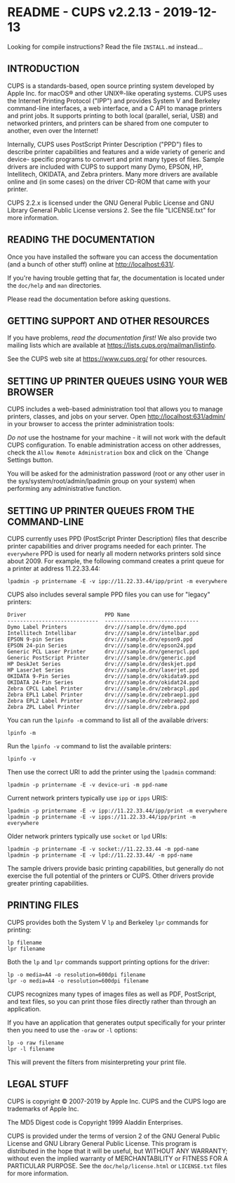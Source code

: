 README - CUPS v2.2.13 - 2019-12-13
==================================

Looking for compile instructions?  Read the file `INSTALL.md` instead...


INTRODUCTION
------------


CUPS is a standards-based, open source printing system developed by Apple Inc.
for macOS® and other UNIX®-like operating systems.  CUPS uses the Internet
Printing Protocol ("IPP") and provides System V and Berkeley command-line
interfaces, a web interface, and a C API to manage printers and print jobs.  It
supports printing to both local (parallel, serial, USB) and networked printers,
and printers can be shared from one computer to another, even over the Internet!

Internally, CUPS uses PostScript Printer Description ("PPD") files to describe
printer capabilities and features and a wide variety of generic and device-
specific programs to convert and print many types of files.  Sample drivers are
included with CUPS to support many Dymo, EPSON, HP, Intellitech, OKIDATA, and
Zebra printers.  Many more drivers are available online and (in some cases) on
the driver CD-ROM that came with your printer.

CUPS 2.2.x is licensed under the GNU General Public License and GNU Library
General Public License versions 2.  See the file "LICENSE.txt" for more
information.


READING THE DOCUMENTATION
-------------------------

Once you have installed the software you can access the documentation (and a
bunch of other stuff) online at <http://localhost:631/>.

If you're having trouble getting that far, the documentation is located under
the `doc/help` and `man` directories.

Please read the documentation before asking questions.


GETTING SUPPORT AND OTHER RESOURCES
-----------------------------------

If you have problems, *read the documentation first!*  We also provide two
mailing lists which are available at <https://lists.cups.org/mailman/listinfo>.

See the CUPS web site at <https://www.cups.org/> for other resources.


SETTING UP PRINTER QUEUES USING YOUR WEB BROWSER
------------------------------------------------

CUPS includes a web-based administration tool that allows you to manage
printers, classes, and jobs on your server.  Open <http://localhost:631/admin/>
in your browser to access the printer administration tools:

*Do not* use the hostname for your machine - it will not work with the default
CUPS configuration.  To enable administration access on other addresses, check
the `Allow Remote Administration` box and click on the `Change Settings button.

You will be asked for the administration password (root or any other user in the
sys/system/root/admin/lpadmin group on your system) when performing any
administrative function.


SETTING UP PRINTER QUEUES FROM THE COMMAND-LINE
-----------------------------------------------

CUPS currently uses PPD (PostScript Printer Description) files that describe
printer capabilities and driver programs needed for each printer.  The
`everywhere` PPD is used for nearly all modern networks printers sold since
about 2009.  For example, the following command creates a print queue for a
printer at address 11.22.33.44:

    lpadmin -p printername -E -v ipp://11.22.33.44/ipp/print -m everywhere

CUPS also includes several sample PPD files you can use for "legacy" printers:

    Driver                         PPD Name
    -----------------------------  ------------------------------
    Dymo Label Printers            drv:///sample.drv/dymo.ppd
    Intellitech Intellibar         drv:///sample.drv/intelbar.ppd
    EPSON 9-pin Series             drv:///sample.drv/epson9.ppd
    EPSON 24-pin Series            drv:///sample.drv/epson24.ppd
    Generic PCL Laser Printer      drv:///sample.drv/generpcl.ppd
    Generic PostScript Printer     drv:///sample.drv/generic.ppd
    HP DeskJet Series              drv:///sample.drv/deskjet.ppd
    HP LaserJet Series             drv:///sample.drv/laserjet.ppd
    OKIDATA 9-Pin Series           drv:///sample.drv/okidata9.ppd
    OKIDATA 24-Pin Series          drv:///sample.drv/okidat24.ppd
    Zebra CPCL Label Printer       drv:///sample.drv/zebracpl.ppd
    Zebra EPL1 Label Printer       drv:///sample.drv/zebraep1.ppd
    Zebra EPL2 Label Printer       drv:///sample.drv/zebraep2.ppd
    Zebra ZPL Label Printer        drv:///sample.drv/zebra.ppd

You can run the `lpinfo -m` command to list all of the available drivers:

    lpinfo -m

Run the `lpinfo -v` command to list the available printers:

    lpinfo -v

Then use the correct URI to add the printer using the `lpadmin` command:

    lpadmin -p printername -E -v device-uri -m ppd-name

Current network printers typically use `ipp` or `ipps` URIS:

    lpadmin -p printername -E -v ipp://11.22.33.44/ipp/print -m everywhere
    lpadmin -p printername -E -v ipps://11.22.33.44/ipp/print -m everywhere

Older network printers typically use `socket` or `lpd` URIs:

    lpadmin -p printername -E -v socket://11.22.33.44 -m ppd-name
    lpadmin -p printername -E -v lpd://11.22.33.44/ -m ppd-name

The sample drivers provide basic printing capabilities, but generally do not
exercise the full potential of the printers or CUPS.  Other drivers provide
greater printing capabilities.


PRINTING FILES
--------------

CUPS provides both the System V `lp` and Berkeley `lpr` commands for printing:

    lp filename
    lpr filename

Both the `lp` and `lpr` commands support printing options for the driver:

    lp -o media=A4 -o resolution=600dpi filename
    lpr -o media=A4 -o resolution=600dpi filename

CUPS recognizes many types of images files as well as PDF, PostScript, and text
files, so you can print those files directly rather than through an application.

If you have an application that generates output specifically for your printer
then you need to use the `-oraw` or `-l` options:

    lp -o raw filename
    lpr -l filename

This will prevent the filters from misinterpreting your print file.


LEGAL STUFF
-----------

CUPS is copyright © 2007-2019 by Apple Inc.  CUPS and the CUPS logo are
trademarks of Apple Inc.

The MD5 Digest code is Copyright 1999 Aladdin Enterprises.

CUPS is provided under the terms of version 2 of the GNU General Public License
and GNU Library General Public License. This program is distributed in the hope
that it will be useful, but WITHOUT ANY WARRANTY; without even the implied
warranty of MERCHANTABILITY or FITNESS FOR A PARTICULAR PURPOSE.  See the
`doc/help/license.html` or `LICENSE.txt` files for more information.

